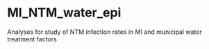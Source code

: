 # MI_NTM_water_epi
Analyses for study of NTM infection rates in MI and municipal water treatment factors
